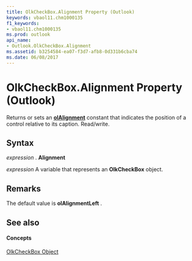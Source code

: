 ```yaml
---
title: OlkCheckBox.Alignment Property (Outlook)
keywords: vbaol11.chm1000135
f1_keywords:
- vbaol11.chm1000135
ms.prod: outlook
api_name:
- Outlook.OlkCheckBox.Alignment
ms.assetid: b3254584-ea07-f3d7-afb8-0d331b6cba74
ms.date: 06/08/2017
---
```



# OlkCheckBox.Alignment Property (Outlook)

Returns or sets an  **[olAlignment](Outlook.OlAlignment.md)** constant that indicates the position of a control relative to its caption. Read/write.


## Syntax

 _expression_ . **Alignment**

 _expression_ A variable that represents an **OlkCheckBox** object.


## Remarks

The default value is  **olAlignmentLeft** .


## See also


#### Concepts


[OlkCheckBox Object](Outlook.OlkCheckBox.md)

